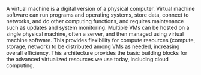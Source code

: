 A virtual machine is a digital version of a physical computer. Virtual machine software can run programs and operating systems, store data, connect to networks, and do other computing functions, and requires maintenance such as updates and system monitoring. Multiple VMs can be hosted on a single physical machine, often a server, and then managed using virtual machine software. This provides flexibility for compute resources (compute, storage, network) to be distributed among VMs as needed, increasing overall efficiency. This architecture provides the basic building blocks for the advanced virtualized resources we use today, including cloud computing.
